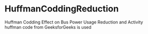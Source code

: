 # HuffmanCoddingReduction
Huffman Codding Effect on Bus Power Usage Reduction and Activity
huffman code from GeeksforGeeks is used
